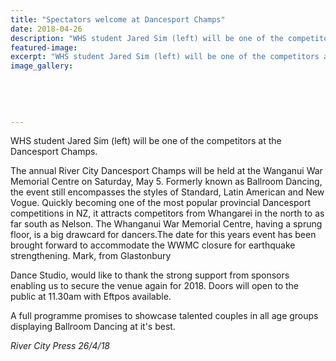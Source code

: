 ```yaml
---
title: "Spectators welcome at Dancesport Champs"
date: 2018-04-26
description: "WHS student Jared Sim (left) will be one of the competitors at the Dancesport Champs..."
featured-image: 
excerpt: "WHS student Jared Sim (left) will be one of the competitors at the Dancesport Champs on Saturday 5 May 2018."
image_gallery:
	
	
	
	
	
---
```


<p><span>WHS student Jared Sim (left) will be one of the competitors at the Dancesport Champs.</span></p>
<p><span>The annual River City Dancesport Champs will be held at the Wanganui War Memorial Centre on Saturday, May 5. Formerly known as Ballroom Dancing, the event still encompasses the styles of Standard, Latin American and New Vogue. Quickly becoming one of the most popular provincial Dancesport competitions in NZ, it attracts competitors from Whangarei in the north to as far south as Nelson. The Whanganui War Memorial Centre</span><span class="text_exposed_show">, having a sprung floor, is a big drawcard for dancers.The date for this years event has been brought forward to accommodate the WWMC closure for earthquake strengthening. Mark, from Glastonbury&nbsp;<br /></span></p>
<p><span class="text_exposed_show">Dance Studio, would like to thank the strong support from sponsors enabling us to secure the venue again for 2018. Doors will open to the public at 11.30am with Eftpos available.<br /></span></p>
<p><span class="text_exposed_show">A full programme promises to showcase talented couples in all age groups displaying Ballroom Dancing at it's best.</span></p>
<p><em><span class="text_exposed_show">River City Press 26/4/18</span></em></p>

